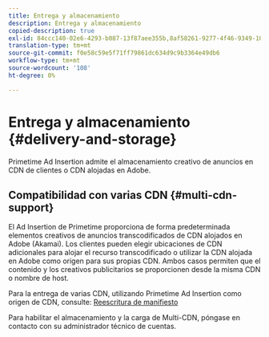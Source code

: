 ```yaml
---
title: Entrega y almacenamiento
description: Entrega y almacenamiento
copied-description: true
exl-id: 84ccc140-02e6-4293-b087-13f87aee355b,8af58261-9277-4f46-9349-10b641238e1d
translation-type: tm+mt
source-git-commit: f0e58c59e5f71ff79861dc634d9c9b3364e49db6
workflow-type: tm+mt
source-wordcount: '108'
ht-degree: 0%

---
```


# Entrega y almacenamiento {#delivery-and-storage}

Primetime Ad Insertion admite el almacenamiento creativo de anuncios en CDN de clientes o CDN alojadas en Adobe.

## Compatibilidad con varias CDN {#multi-cdn-support}

El Ad Insertion de Primetime proporciona de forma predeterminada elementos creativos de anuncios transcodificados de CDN alojados en Adobe (Akamai).  Los clientes pueden elegir ubicaciones de CDN adicionales para alojar el recurso transcodificado o utilizar la CDN alojada en Adobe como origen para sus propias CDN.  Ambos casos permiten que el contenido y los creativos publicitarios se proporcionen desde la misma CDN o nombre de host.

Para la entrega de varias CDN, utilizando Primetime Ad Insertion como origen de CDN, consulte: [Reescritura de manifiesto](../technical-reference/manifest-rewriting.md)

Para habilitar el almacenamiento y la carga de Multi-CDN, póngase en contacto con su administrador técnico de cuentas.
